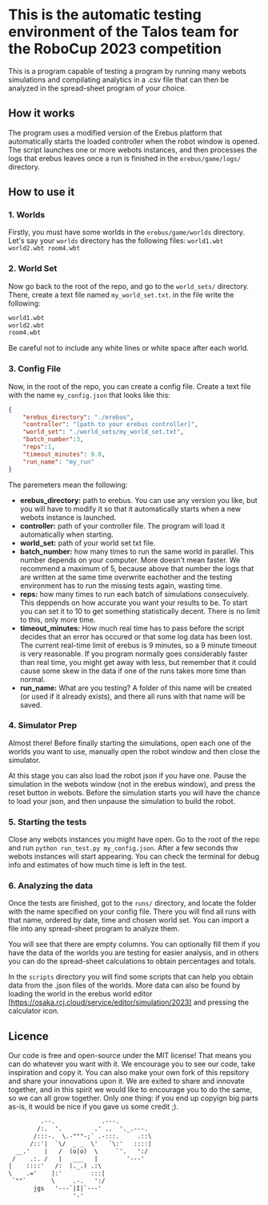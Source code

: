 # This is the automatic testing environment of the Talos team for the RoboCup 2023 competition

This is a program capable of testing a program by running many webots simulations and compilating analytics in a .csv file that can then be analyzed in the spread-sheet program of your choice.

## How it works

The program uses a modified version of the Erebus platform that automatically starts the loaded controller when the robot window is opened. The script launches one or more webots instances, and then processes the logs that erebus leaves once a run is finished in the ```erebus/game/logs/``` directory.

## How to use it

### 1. Worlds

Firstly, you must have some worlds in the ```erebus/game/worlds``` directory. Let's say your ```worlds``` directory has the following files: ``` world1.wbt world2.wbt room4.wbt ```

### 2. World Set

Now go back to the root of the repo, and go to the ```world_sets/``` directory. There, create a text file named ```my_world_set.txt```. in the file write the following:

``` txt
world1.wbt
world2.wbt
room4.wbt
```

Be careful not to include any white lines or white space after each world.

### 3. Config File

Now, in the root of the repo, you can create a config file. Create a text file with the name ```my_config.json``` that looks like this:

``` json
{
    "erebus_directory": "./erebus",
    "controller": "[path to your erebus controller]",
    "world_set": "./world_sets/my_world_set.txt",
    "batch_number":3,
    "reps":1,
    "timeout_minutes": 9.0,
    "run_name": "my_run"
}
```

The paremeters mean the following:

* **erebus_directory:** path to erebus. You can use any version you like, but you will have to modify it so that it automatically starts when a new webots instance is launched.
* **controller:** path of your controller file. The program will load it automatically when starting.
* **world_set:** path of your world set txt file.
* **batch_number:** how many times to run the same world in parallel. This number depends on your computer. More doesn't mean faster. We recommend a maximum of 5, because above that number the logs that are written at the same time overwrite eachother and the testing environment has to run the missing tests again, wasting time.
* **reps:** how many times to run each batch of simulations consecuively. This deppends on how accurate you want your results to be. To start you can set it to 10 to get something statistically decent. There is no limit to this, only more time.
* **timeout_minutes:** How much real time has to pass before the script decides that an error has occured or that some log data has been lost. The current real-time limit of erebus is 9 minutes, so a 9 minute timeout is very reasonable. If you program normally goes considerably faster than real time, you might get away with less, but remember that it could cause some skew in the data if one of the runs takes more time than normal.
* **run_name:** What are you testing? A folder of this name will be created (or used if it already exists), and there all runs with that name will be saved.

### 4. Simulator Prep

Almost there! Before finally starting the simulations, open each one of the worlds you want to use, manually open the robot window and then close the simulator.

At this stage you can also load the robot json if you have one. Pause the simulation in the webots window (not in the erebus window), and press the reset button in webots. Before the simulation starts you will have the chance to load your json, and then unpause the simulation to build the robot.

### 5. Starting the tests

Close any webots instances you might have open. Go to the root of the repo and run ```python run_test.py my_config.json```. After a few seconds thw webots instances will start appearing.  You can check the terminal for debug info and estimates of how much time is left in the test.

### 6. Analyzing the data

Once the tests are finished, got to the ```runs/``` directory, and locate the folder with the name specified on your config file. There you will find all runs with that name, ordered by date, time and chosen world set. You can import a file into any spread-sheet program to analyze them.

You will see that there are empty columns. You can optionally fill them if you have the data of the worlds you are testing for easier analysis, and in others you can do the spread-sheet calculations to obtain percentages and totals.

In the ```scripts``` directory you will find some scripts that can help you obtain data from the .json files of the worlds. More data can also be found by loading the world in the erebus world editor [https://osaka.rcj.cloud/service/editor/simulation/2023] and pressing the calculator icon.

## Licence

Our code is free and open-source under the MIT license! That means you can do whatever you want with it. We encourage you to see our code, take inspiration and copy it. You can also make your own fork of this repsitory and share your innovations upon it. We are exited to share and innovate together, and in this spirit we would like to encourage you to do the same, so we can all grow together. Only one thing: if you end up copyign big parts as-is, it would be nice if you gave us some credit ;).

``` txt
         .--.             .---.
        /:.  '.         .' ..  '._.---.
       /:::-.  \.-"""-;` .-:::.     .::\
      /::'|  `\/  _ _  \'   `\:'   ::::|
  __.'    |   /  (o|o)  \     `'.   ':/
 /    .:. /   |   ___   |        '---'
|    ::::'   /:  (._.) .:\
\    .='    |:'        :::|
 `""`       \     .-.   ':/
       jgs   '---`|I|`---'
                  '-'
                  
```

